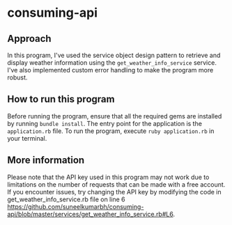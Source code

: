 # consuming-api

## Approach

In this program, I've used the service object design pattern to retrieve and display weather information using the `get_weather_info_service` service. I've also implemented custom error handling to make the program more robust.

## How to run this program

Before running the program, ensure that all the required gems are installed by running `bundle install`. The entry point for the application is the `application.rb` file. To run the program, execute `ruby application.rb` in your terminal.

## More information

Please note that the API key used in this program may not work due to limitations on the number of requests that can be made with a free account. If you encounter issues, try changing the API key by modifying the code in get_weather_info_service.rb file on line 6 https://github.com/suneelkumarbh/consuming-api/blob/master/services/get_weather_info_service.rb#L6.

